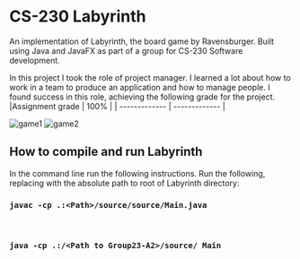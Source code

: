 # CS-230 Labyrinth

An implementation of Labyrinth, the board game by Ravensburger. Built using Java and JavaFX as part of a group for CS-230 Software development.

In this project I took the role of project manager. I learned a lot about how to work in a team to produce an application and how to manage people. I found success in this role, achieving the following grade for the project.
|Assignment grade  | 100% |
| ------------- | ------------- |

![game1](https://user-images.githubusercontent.com/65715894/102504608-f2e0bd00-4078-11eb-96ab-839eede2dae3.gif)
![game2](https://user-images.githubusercontent.com/65715894/102504892-481cce80-4079-11eb-90c2-15c68e0f5465.gif)

## How to compile and run Labyrinth

In the command line run the following instructions.
Run the following, replacing <Path> with the absolute path to root of Labyrinth directory:

### `javac -cp .:<Path>/source/source/Main.java`

<br/>

### `java -cp .:/<Path to Group23-A2>/source/ Main`

<br/>
